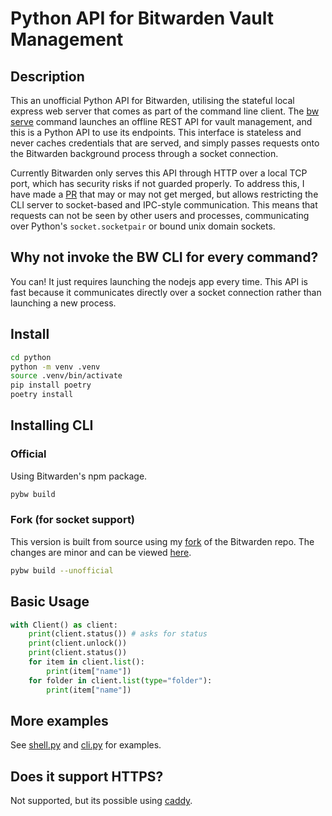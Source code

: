 # Python API for Bitwarden Vault Management

## Description

This an unofficial Python API for Bitwarden, utilising the stateful local express web server that comes as part of the command line client. The [bw serve](https://bitwarden.com/help/cli/#serve) command launches an offline REST API for vault management, and this is a Python API to use its endpoints. This interface is stateless and never caches credentials that are served, and simply passes requests onto the Bitwarden background process through a socket connection.

Currently Bitwarden only serves this API through HTTP over a local TCP port, which has security risks if not guarded properly. To address this, I have made a [PR](https://github.com/bitwarden/clients/pull/14262) that may or may not get merged, but allows restricting the CLI server to socket-based and IPC-style communication. This means that requests can not be seen by other users and processes, communicating over Python's `socket.socketpair` or bound unix domain sockets.

## Why not invoke the BW CLI for every command?

You can! It just requires launching the nodejs app every time. This API is fast because it communicates directly over a socket connection rather than launching a new process.

## Install

```sh
cd python
python -m venv .venv
source .venv/bin/activate
pip install poetry
poetry install
```

## Installing CLI

### Official

Using Bitwarden's npm package.

```sh
pybw build
```

### Fork (for socket support)

This version is built from source using my [fork](https://github.com/Game4Move78/clients/tree/feat/unix-socket-support) of the Bitwarden repo. The changes are minor and can be viewed [here](https://github.com/bitwarden/clients/pull/14262/files).

```sh
pybw build --unofficial
```

## Basic Usage

```python
with Client() as client:
    print(client.status()) # asks for status
    print(client.unlock())
    print(client.status())
    for item in client.list():
        print(item["name"])
    for folder in client.list(type="folder"):
        print(item["name"])
```

## More examples

See [shell.py](https://github.com/Game4Move78/pybw/blob/master/python/src/pybw/shell.py) and [cli.py](https://github.com/Game4Move78/pybw/blob/master/python/src/pybw/cli.py) for examples.

## Does it support HTTPS?

Not supported, but its possible using [caddy](https://github.com/Game4Move78/bw-serve-encrypted).
